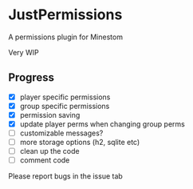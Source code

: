 # JustPermissions
A permissions plugin for Minestom

Very WIP

## Progress
- [x] player specific permissions
- [x] group specific permissions
- [x] permission saving
- [x] update player perms when changing group perms
- [ ] customizable messages?
- [ ] more storage options (h2, sqlite etc)
- [ ] clean up the code
- [ ] comment code

Please report bugs in the issue tab